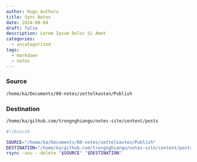 ```yaml
---
author: Hugo Authors
title: Sync Notes
date: 2024-08-04
draft: false
description: Lorem Ipsum Dolor Si Amet
categories:
  - uncategorized
tags:
  - markdown
  - notes
---
```


### Source
``` sh
/home/ka/Documents/00-notes/zettelkasten/Publish
```


### Destination
``` sh
/home/ka/github.com/trongnghiango/notes-site/content/posts
```

``` sh
#!/bin/sh

SOURCE="/home/ka/Documents/00-notes/zettelkasten/Publish"
DESTINATION="/home/ka/github.com/trongnghiango/notes-site/content/posts"
rsync -avu --delete "$SOURCE" "$DESTINATION"
```